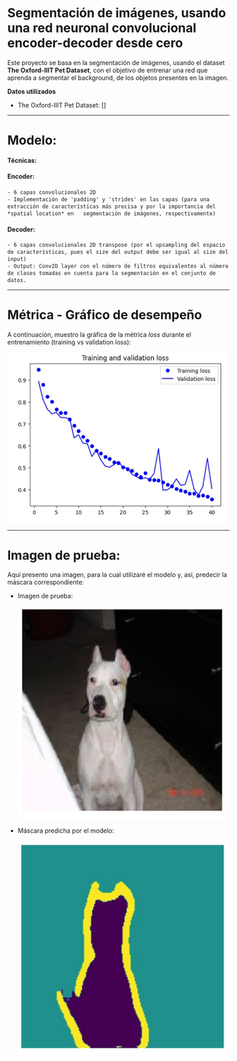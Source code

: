 # Segmentación de imágenes, usando una red neuronal convolucional encoder-decoder desde cero
Este proyecto se basa en la segmentación de imágenes, usando el dataset **The Oxford-IIIT Pet Dataset**, con el objetivo de entrenar una red que aprenda a segmentar el background, de los objetos presentes en la imagen.

**Datos utilizados**
- The Oxford-IIIT Pet Dataset: []

----------

# Modelo:

#### **Técnicas:** 

  #### Encoder:
    - 6 capas convolucionales 2D
    - Implementación de 'padding' y 'strides' en las capas (para una extracción de características más precisa y por la importancia del *spatial location* en   segmentación de imágenes, respectivamente)

  #### Decoder:
    - 6 capas convolucionales 2D transpose (por el upsampling del espacio de características, pues el size del output debe ser igual al size del input)
    - Output: Conv2D layer con el número de filtros equivalentes al número de clases tomadas en cuenta para la segmentación en el conjunto de datos.

---------

# Métrica - Gráfico de desempeño
A continuación, muestro la gráfica de la métrica *loss* durante el entrenamiento (training vs validation loss):

![TrainingValidation_Loss](https://github.com/DianaMLlamocaZ/SEGMENTACION_IMAGENES/blob/main/ComputerVision-OXFORD_PETS/Imagenes-Metrica/Loss.JPG)

---------

# Imagen de prueba:
Aquí presento una imagen, para la cual utilizaré el modelo y, así, predecir la máscara correspondiente:

- Imagen de prueba:
  
  ![ImagenDePrueba](https://github.com/DianaMLlamocaZ/SEGMENTACION_IMAGENES/blob/main/ComputerVision-OXFORD_PETS/Imagenes-Metrica/Prueba1.JPG)

- Máscara predicha por el modelo:
  
  ![MáscaraPredicha](https://github.com/DianaMLlamocaZ/SEGMENTACION_IMAGENES/blob/main/ComputerVision-OXFORD_PETS/Imagenes-Metrica/Prueba2.JPG)
